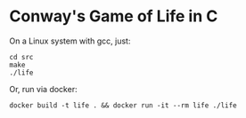 # Conway's Game of Life in C

On a Linux system with gcc, just:

    cd src
    make
    ./life

Or, run via docker:

    docker build -t life . && docker run -it --rm life ./life
